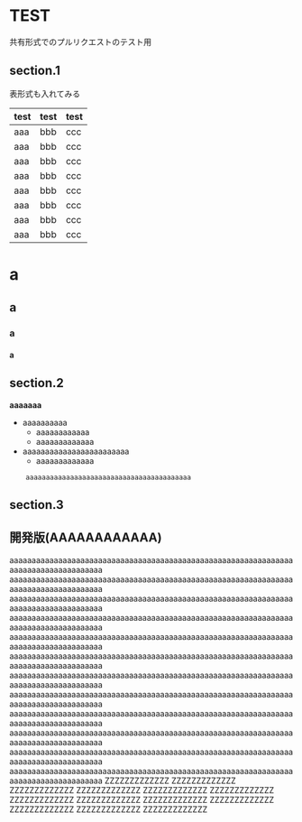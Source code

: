 TEST
====

共有形式でのプルリクエストのテスト用

section.1
-----------


表形式も入れてみる

|test |  test |  test
|-----|-------|----------
|aaa  |  bbb  |  ccc
|aaa  |  bbb  |  ccc
|aaa  |  bbb  |  ccc
|aaa  |  bbb  |  ccc
|aaa  |  bbb  |  ccc
|aaa  |  bbb  |  ccc
|aaa  |  bbb  |  ccc
|aaa  |  bbb  |  ccc

# a
## a
### a
#### a

section.2
-----------
__aaaaaaa__

+	aaaaaaaaaa
	-	aaaaaaaaaaaa
	-	aaaaaaaaaaaaa
+	aaaaaaaaaaaaaaaaaaaaaaaa
	-	aaaaaaaaaaaaa


```
	aaaaaaaaaaaaaaaaaaaaaaaaaaaaaaaaaaaaaaaaa
```

section.3
-----------

開発版(AAAAAAAAAAAA)
-------

aaaaaaaaaaaaaaaaaaaaaaaaaaaaaaaaaaaaaaaaaaaaaaaaaaaaaaaaaaaaaaaaaaaaaaaaaaaaaaaaaaaaa
aaaaaaaaaaaaaaaaaaaaaaaaaaaaaaaaaaaaaaaaaaaaaaaaaaaaaaaaaaaaaaaaaaaaaaaaaaaaaaaaaaaaa
aaaaaaaaaaaaaaaaaaaaaaaaaaaaaaaaaaaaaaaaaaaaaaaaaaaaaaaaaaaaaaaaaaaaaaaaaaaaaaaaaaaaa
aaaaaaaaaaaaaaaaaaaaaaaaaaaaaaaaaaaaaaaaaaaaaaaaaaaaaaaaaaaaaaaaaaaaaaaaaaaaaaaaaaaaa
aaaaaaaaaaaaaaaaaaaaaaaaaaaaaaaaaaaaaaaaaaaaaaaaaaaaaaaaaaaaaaaaaaaaaaaaaaaaaaaaaaaaa
aaaaaaaaaaaaaaaaaaaaaaaaaaaaaaaaaaaaaaaaaaaaaaaaaaaaaaaaaaaaaaaaaaaaaaaaaaaaaaaaaaaaa
aaaaaaaaaaaaaaaaaaaaaaaaaaaaaaaaaaaaaaaaaaaaaaaaaaaaaaaaaaaaaaaaaaaaaaaaaaaaaaaaaaaaa
aaaaaaaaaaaaaaaaaaaaaaaaaaaaaaaaaaaaaaaaaaaaaaaaaaaaaaaaaaaaaaaaaaaaaaaaaaaaaaaaaaaaa
aaaaaaaaaaaaaaaaaaaaaaaaaaaaaaaaaaaaaaaaaaaaaaaaaaaaaaaaaaaaaaaaaaaaaaaaaaaaaaaaaaaaa
aaaaaaaaaaaaaaaaaaaaaaaaaaaaaaaaaaaaaaaaaaaaaaaaaaaaaaaaaaaaaaaaaaaaaaaaaaaaaaaaaaaaa
aaaaaaaaaaaaaaaaaaaaaaaaaaaaaaaaaaaaaaaaaaaaaaaaaaaaaaaaaaaaaaaaaaaaaaaaaaaaaaaaaaaaa
aaaaaaaaaaaaaaaaaaaaaaaaaaaaaaaaaaaaaaaaaaaaaaaaaaaaaaaaaaaaaaaaaaaaaaaaaaaaaaaaaaaaa
ZZZZZZZZZZZZZ
ZZZZZZZZZZZZZ
ZZZZZZZZZZZZZ
ZZZZZZZZZZZZZ
ZZZZZZZZZZZZZ
ZZZZZZZZZZZZZ
ZZZZZZZZZZZZZ
ZZZZZZZZZZZZZ
ZZZZZZZZZZZZZ
ZZZZZZZZZZZZZ
ZZZZZZZZZZZZZ
ZZZZZZZZZZZZZ
ZZZZZZZZZZZZZ

